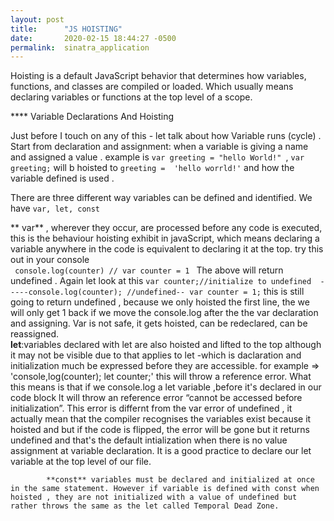 ```yaml
---
layout: post
title:      "JS HOISTING"
date:       2020-02-15 18:44:27 -0500
permalink:  sinatra_application
---
```


Hoisting is a default JavaScript behavior that determines how variables, functions, and classes are compiled or loaded. Which usually means declaring variables or functions at the top level of a scope.

 
**** Variable Declarations And Hoisting 

 Just before I touch on any of this - let talk about how Variable runs (cycle) . Start from declaration and assignment: when a variable is giving a name  and assigned a value . example is    `var greeting = "hello World!" `,  `var greeting;` will b hoisted to `greeting =  'hello worrld!'`  and  how the variable defined is used .

There are three different  way variables can be defined and identified.  We have `var, let, const`  

   ** var** , wherever they occur, are processed before any code is executed, this is  the behaviour hoisting exhibit in javaScript, which means declaring a variable anywhere in the code is equivalent to declaring it at the top. try this out in your console     
	                                                          `  console.log(counter) //
                                                                                  var counter = 1  `                                                                                                                            The above will return undefined .       Again let look at this                                                                                                                                     `var counter;//initialize to undefined  -----console.log(counter); //undefined-- var counter = 1;`                this is still going to return undefined , because we only hoisted the first line, the we will only get 1 back if we move the console.log after the the var declaration and assigning.  Var is not safe, it  gets hoisted, can be redeclared, can be reassigned.     
																	**let**:variables declared with let are also hoisted and lifted to the top although it may not be visible due to that applies to let -which is daclaration and initialization much be expressed before they are accessible.  for example => 'console,log(counter); let counter;' this will throw a reference error. What this means is that if we console.log a let variable ,before it's declared in our code block lt will throw an reference error “cannot be accessed before initialization”.  This error is differnt from the var error of undefined , it actually mean that the compiler recognises the variables exist because it hoisted and but if the code is flipped, the error will be gone but it returns undefined and that's the default intialization when there is no value assignment at variable declaration. It is a good practice to declare our let variable at the top level of our file. 
												 
			**const** variables must be declared and initialized at once in the same statement. However if variable is defined with const when hoisted , they are not initialized with a value of undefined but rather throws the same as the let called Temporal Dead Zone.

												 
												
																						

